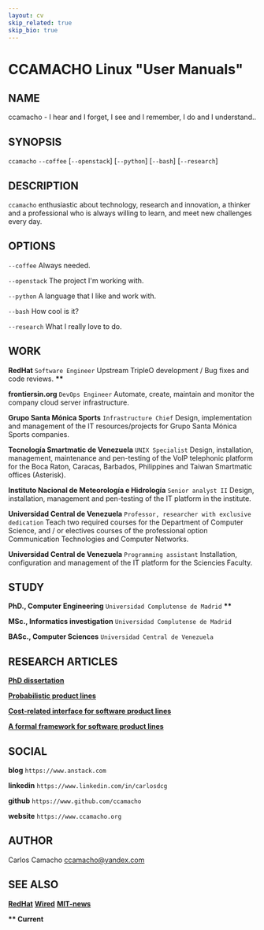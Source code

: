 ```yaml
---
layout: cv
skip_related: true
skip_bio: true
---
```


CCAMACHO Linux "User Manuals"
=============================

NAME
----

ccamacho - I hear and I forget, I see and I remember, I do and I understand..

SYNOPSIS
--------

`ccamacho` `--coffee` [`--openstack`] [`--python`] [`--bash`] [`--research`]

DESCRIPTION
-----------

`ccamacho` enthusiastic about technology, research and innovation,
a thinker and a professional who is always willing to learn, and
meet new challenges every day.

OPTIONS
-------

`--coffee`
  Always needed.

`--openstack`
  The project I'm working with.

`--python`
  A language that I like and work with.

`--bash`
  How cool is it?

`--research`
  What I really love to do.

WORK
----

**RedHat** `Software Engineer` Upstream TripleO development / Bug fixes and code reviews. **\*\***

**frontiersin.org** `DevOps Engineer` Automate, create, maintain and monitor the company cloud server infrastructure.

**Grupo Santa Mónica Sports** `Infrastructure Chief` Design, implementation and management of the IT resources/projects for Grupo Santa Mónica Sports companies.

**Tecnología Smartmatic de Venezuela** `UNIX Specialist` Design, installation, management, maintenance and pen-testing of the VoIP telephonic platform for the Boca Raton, Caracas, Barbados, Philippines and Taiwan Smartmatic offices (Asterisk).

**Instituto Nacional de Meteorología e Hidrología** `Senior analyst II` Design, installation, management and pen-testing of the IT platform in the institute.

**Universidad Central de Venezuela** `Professor, researcher with exclusive dedication` Teach two required courses for the Department of Computer Science, and / or electives courses of the professional option Communication Technologies and Computer Networks.

**Universidad Central de Venezuela** `Programming assistant` Installation, configuration and management of the IT platform for the Sciencies Faculty.

STUDY
-----

**PhD., Computer Engineering** `Universidad Complutense de Madrid` **\*\***

**MSc., Informatics investigation** `Universidad Complutense de Madrid`

**BASc., Computer Sciences** `Universidad Central de Venezuela`

RESEARCH ARTICLES
-----------------

**[PhD dissertation](https://github.com/ccamacho/papers/blob/master/NaN.pdf)**

**[Probabilistic product lines](https://github.com/ccamacho/papers/blob/master/NaN.pdf)**

**[Cost-related interface for software product lines](https://github.com/ccamacho/papers/blob/master/1-s2.0-S2352220815000917-main.pdf)**

**[A formal framework for software product lines](https://github.com/ccamacho/papers/blob/master/1-s2.0-S0950584913001262-main.pdf)**

SOCIAL
------

**blog** `https://www.anstack.com`

**linkedin** `https://www.linkedin.com/in/carlosdcg`

**github** `https://www.github.com/ccamacho`

**website** `https://www.ccamacho.org`

AUTHOR
------

Carlos Camacho <ccamacho@yandex.com>

SEE ALSO
--------

**[RedHat](https://www.redhat.com)** **[Wired](https://www.wired.com)** **[MIT-news](http://news.mit.edu/)**

**\*\* Current**
